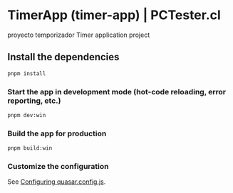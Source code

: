# TimerApp (timer-app) | PCTester.cl

proyecto temporizador
Timer application project

## Install the dependencies
```bash
pnpm install
```

### Start the app in development mode (hot-code reloading, error reporting, etc.)
```bash
pnpm dev:win
```


### Build the app for production
```bash
pnpm build:win
```

### Customize the configuration
See [Configuring quasar.config.js](https://v2.quasar.dev/quasar-cli-vite/quasar-config-js).
